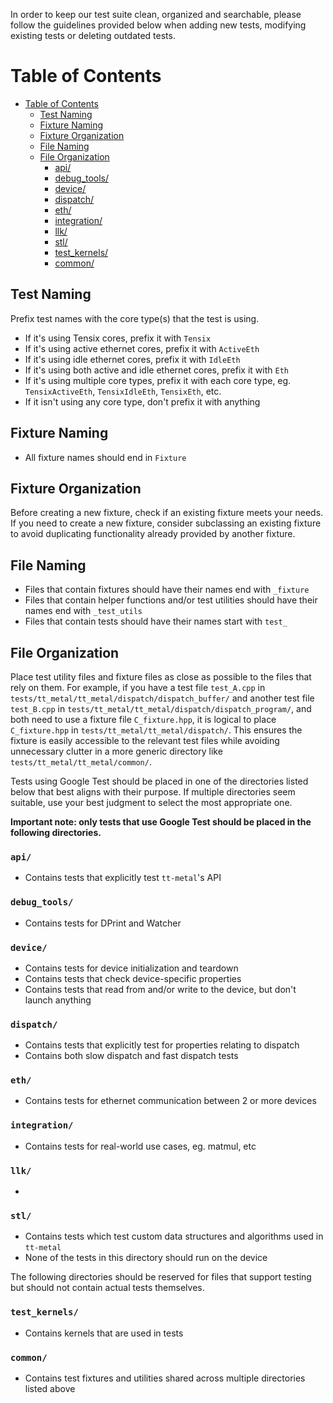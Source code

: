 In order to keep our test suite clean, organized and searchable, please follow the guidelines provided below when adding new tests, modifying existing tests or deleting outdated tests.

<!-- toc -->

Table of Contents
=================

- [Table of Contents](#table-of-contents)
  - [Test Naming](#test-naming)
  - [Fixture Naming](#fixture-naming)
  - [Fixture Organization](#fixture-organization)
  - [File Naming](#file-naming)
  - [File Organization](#fixture-organization)
    - [api/](#api)
    - [debug_tools/](#debug_tools)
    - [device/](#device)
    - [dispatch/](#dispatch)
    - [eth/](#eth)
    - [integration/](#integration)
    - [llk/](#llk)
    - [stl/](#stl)
    - [test_kernels/](#test_kernels)
    - [common/](#common)

<!-- Created by https://luciopaiva.com/markdown-toc/ -->

<!-- tocstop -->

## Test Naming
Prefix test names with the core type(s) that the test is using.
 - If it's using Tensix cores, prefix it with `Tensix`
 - If it's using active ethernet cores, prefix it with `ActiveEth`
 - If it's using idle ethernet cores, prefix it with `IdleEth`
 - If it's using both active and idle ethernet cores, prefix it with `Eth`
 - If it's using multiple core types, prefix it with each core type, eg. `TensixActiveEth`, `TensixIdleEth`, `TensixEth`, etc.
 - If it isn't using any core type, don't prefix it with anything

## Fixture Naming
 - All fixture names should end in `Fixture`

## Fixture Organization
Before creating a new fixture, check if an existing fixture meets your needs. If you need to create a new fixture, consider subclassing an existing fixture to avoid duplicating functionality already provided by another fixture.

## File Naming
 - Files that contain fixtures should have their names end with `_fixture`
 - Files that contain helper functions and/or test utilities should have their names end with `_test_utils`
 - Files that contain tests should have their names start with `test_`

## File Organization
Place test utility files and fixture files as close as possible to the files that rely on them. For example, if you have a test file `test_A.cpp` in `tests/tt_metal/tt_metal/dispatch/dispatch_buffer/` and another test file `test_B.cpp` in `tests/tt_metal/tt_metal/dispatch/dispatch_program/`, and both need to use a fixture file `C_fixture.hpp`, it is logical to place `C_fixture.hpp` in `tests/tt_metal/tt_metal/dispatch/`. This ensures the fixture is easily accessible to the relevant test files while avoiding unnecessary clutter in a more generic directory like `tests/tt_metal/tt_metal/common/`.

Tests using Google Test should be placed in one of the directories listed below that best aligns with their purpose. If multiple directories seem suitable, use your best judgment to select the most appropriate one.

__Important note: only tests that use Google Test should be placed in the following directories.__

### `api/`
 - Contains tests that explicitly test `tt-metal`'s API

### `debug_tools/`
 - Contains tests for DPrint and Watcher

### `device/`
 - Contains tests for device initialization and teardown
 - Contains tests that check device-specific properties
 - Contains tests that read from and/or write to the device, but don't launch anything

### `dispatch/`
 - Contains tests that explicitly test for properties relating to dispatch
 - Contains both slow dispatch and fast dispatch tests

### `eth/`
 - Contains tests for ethernet communication between 2 or more devices

### `integration/`
 - Contains tests for real-world use cases, eg. matmul, etc

### `llk/`
 -

### `stl/`
 - Contains tests which test custom data structures and algorithms used in `tt-metal`
 - None of the tests in this directory should run on the device

The following directories should be reserved for files that support testing but should not contain actual tests themselves.

### `test_kernels/`
 - Contains kernels that are used in tests

### `common/`
 - Contains test fixtures and utilities shared across multiple directories listed above
